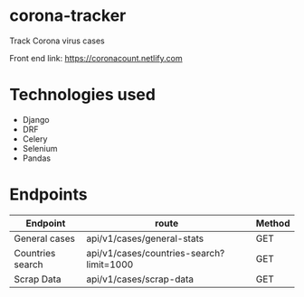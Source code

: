 # corona-tracker
Track Corona virus cases

Front end link: https://coronacount.netlify.com

# Technologies used
- Django
- DRF
- Celery
- Selenium
- Pandas

# Endpoints

| Endpoint | route              | Method |  
|----------|--------------------|--------|
| General cases   | api/v1/cases/general-stats | GET   |
| Countries search   | api/v1/cases/countries-search?limit=1000 | GET   |
| Scrap Data   | api/v1/cases/scrap-data | GET   |
